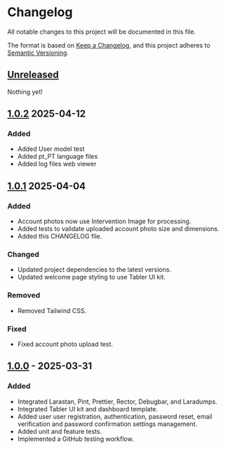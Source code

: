 # Changelog

All notable changes to this project will be documented in this file.

The format is based on [Keep a Changelog](https://keepachangelog.com/en/1.1.0/),
and this project adheres to [Semantic Versioning](https://semver.org/spec/v2.0.0.html).

## [Unreleased]

Nothing yet!

## [1.0.2] 2025-04-12

### Added

- Added User model test
- Added pt_PT language files
- Added log files web viewer

## [1.0.1] 2025-04-04

### Added

- Account photos now use Intervention Image for processing.
- Added tests to validate uploaded account photo size and dimensions.
- Added this CHANGELOG file.

### Changed

- Updated project dependencies to the latest versions.
- Updated welcome page styling to use Tabler UI kit.

### Removed

- Removed Tailwind CSS.

### Fixed

- Fixed account photo upload test.

## [1.0.0] - 2025-03-31

### Added

- Integrated Larastan, Pint, Prettier, Rector, Debugbar, and Laradumps.
- Integrated Tabler UI kit and dashboard template.
- Added user user registration, authentication, password reset, email verification and password confirmation settings management.
- Added unit and feature tests.
- Implemented a GitHub testing workflow.

[unreleased]: https://github.com/santosvilanculos/cuirass/compare/v1.0.2...HEAD
[1.0.2]: https://github.com/santosvilanculos/cuirass/compare/v1.0.1...v1.0.2
[1.0.1]: https://github.com/santosvilanculos/cuirass/compare/v1.0.0...v1.0.1
[1.0.0]: https://github.com/santosvilanculos/cuirass/releases/tag/v1.0.0
